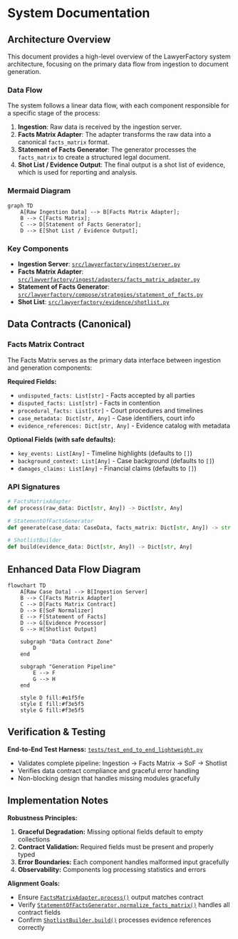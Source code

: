# System Documentation

## Architecture Overview

This document provides a high-level overview of the LawyerFactory system architecture, focusing on the primary data flow from ingestion to document generation.

### Data Flow

The system follows a linear data flow, with each component responsible for a specific stage of the process:

1.  **Ingestion**: Raw data is received by the ingestion server.
2.  **Facts Matrix Adapter**: The adapter transforms the raw data into a canonical `facts_matrix` format.
3.  **Statement of Facts Generator**: The generator processes the `facts_matrix` to create a structured legal document.
4.  **Shot List / Evidence Output**: The final output is a shot list of evidence, which is used for reporting and analysis.

### Mermaid Diagram

```mermaid
graph TD
    A[Raw Ingestion Data] --> B[Facts Matrix Adapter];
    B --> C[Facts Matrix];
    C --> D[Statement of Facts Generator];
    D --> E[Shot List / Evidence Output];
```

### Key Components

*   **Ingestion Server**: [`src/lawyerfactory/ingest/server.py`](src/lawyerfactory/ingest/server.py)
*   **Facts Matrix Adapter**: [`src/lawyerfactory/ingest/adapters/facts_matrix_adapter.py`](src/lawyerfactory/ingest/adapters/facts_matrix_adapter.py)
*   **Statement of Facts Generator**: [`src/lawyerfactory/compose/strategies/statement_of_facts.py`](src/lawyerfactory/compose/strategies/statement_of_facts.py)
*   **Shot List**: [`src/lawyerfactory/evidence/shotlist.py`](src/lawyerfactory/evidence/shotlist.py)

## Data Contracts (Canonical)

### Facts Matrix Contract
The Facts Matrix serves as the primary data interface between ingestion and generation components:

**Required Fields:**
- `undisputed_facts: List[str]` - Facts accepted by all parties
- `disputed_facts: List[str]` - Facts in contention
- `procedural_facts: List[str]` - Court procedures and timelines
- `case_metadata: Dict[str, Any]` - Case identifiers, court info
- `evidence_references: Dict[str, Any]` - Evidence catalog with metadata

**Optional Fields (with safe defaults):**
- `key_events: List[Any]` - Timeline highlights (defaults to `[]`)
- `background_context: List[Any]` - Case background (defaults to `[]`)
- `damages_claims: List[Any]` - Financial claims (defaults to `[]`)

### API Signatures
```python
# FactsMatrixAdapter
def process(raw_data: Dict[str, Any]) -> Dict[str, Any]

# StatementOfFactsGenerator
def generate(case_data: CaseData, facts_matrix: Dict[str, Any]) -> str

# ShotlistBuilder
def build(evidence_data: Dict[str, Any]) -> Dict[str, Any]
```

## Enhanced Data Flow Diagram

```mermaid
flowchart TD
    A[Raw Case Data] --> B[Ingestion Server]
    B --> C[Facts Matrix Adapter]
    C --> D[Facts Matrix Contract]
    D --> E[SoF Normalizer]
    E --> F[Statement of Facts]
    D --> G[Evidence Processor]
    G --> H[Shotlist Output]
    
    subgraph "Data Contract Zone"
        D
    end
    
    subgraph "Generation Pipeline"
        E --> F
        G --> H
    end
    
    style D fill:#e1f5fe
    style E fill:#f3e5f5
    style G fill:#f3e5f5
```

## Verification & Testing

**End-to-End Test Harness:** [`tests/test_end_to_end_lightweight.py`](tests/test_end_to_end_lightweight.py)
- Validates complete pipeline: Ingestion → Facts Matrix → SoF → Shotlist
- Verifies data contract compliance and graceful error handling
- Non-blocking design that handles missing modules gracefully

## Implementation Notes

**Robustness Principles:**
1. **Graceful Degradation:** Missing optional fields default to empty collections
2. **Contract Validation:** Required fields must be present and properly typed
3. **Error Boundaries:** Each component handles malformed input gracefully
4. **Observability:** Components log processing statistics and errors

**Alignment Goals:**
- Ensure [`FactsMatrixAdapter.process()`](src/lawyerfactory/ingest/adapters/facts_matrix_adapter.py:1) output matches contract
- Verify [`StatementOfFactsGenerator.normalize_facts_matrix()`](src/lawyerfactory/compose/strategies/statement_of_facts.py:1) handles all contract fields
- Confirm [`ShotlistBuilder.build()`](src/lawyerfactory/evidence/shotlist.py:1) processes evidence references correctly